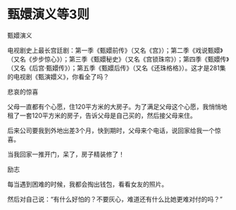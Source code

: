 # 甄嬛演义等3则

甄嬛演义

电视剧史上最长宫廷剧：第一季《甄嬛前传》（又名《宫》）；第二季《戏说甄嬛》（又名《步步惊心》）；第三季《甄嬛秘史》（又名《宫锁珠帘》）；第四季《甄嬛传》（又名《后宫·甄嬛传》）；第五季《甄嬛后传》（又名《还珠格格》）。这才是281集的电视剧《甄演嬛义》，你看全了吗？

悲哀的惊喜

父母一直都有个心愿，住120平方米的大房子。为了满足父母这个心愿，我悄悄地租了一套120平方米的房子，告诉父母是自己买的，然后接父母来住。

后来公司要我到外地出差3个月，快到期时，父母来个电话，说回家给我一个惊喜。

当我回家一推开门，呆了，房子精装修了！

励志

每当遇到困难的时候，我都会掏出钱包，看看女友的照片。

然后对自己说：“有什么好怕的？不要灰心，难道还有什么比她更难对付的吗？”